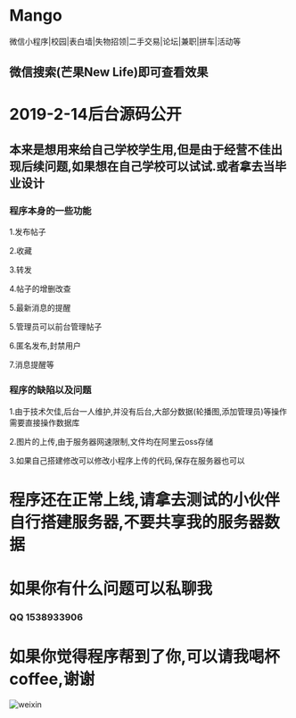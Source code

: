 # Mango
微信小程序|校园|表白墙|失物招领|二手交易|论坛|兼职|拼车|活动等


## 微信搜索(芒果New Life)即可查看效果

# 2019-2-14后台源码公开


## 本来是想用来给自己学校学生用,但是由于经营不佳出现后续问题,如果想在自己学校可以试试.或者拿去当毕业设计

### 程序本身的一些功能
 1.发布帖子

 2.收藏

 3.转发
 
 4.帖子的增删改查
 
 5.最新消息的提醒
 
 5.管理员可以前台管理帖子
 
 6.匿名发布,封禁用户
 
 7.消息提醒等

### 程序的缺陷以及问题
 1.由于技术欠佳,后台一人维护,并没有后台,大部分数据(轮播图,添加管理员)等操作需要直接操作数据库
 
 2.图片的上传,由于服务器网速限制,文件均在阿里云oss存储
 
 3.如果自己搭建修改可以修改小程序上传的代码,保存在服务器也可以
 
# 程序还在正常上线,请拿去测试的小伙伴自行搭建服务器,不要共享我的服务器数据

# 如果你有什么问题可以私聊我
### QQ 1538933906

# 如果你觉得程序帮到了你,可以请我喝杯coffee,谢谢

![weixin](https://picabstract-preview-ftn.weiyun.com/ftn_pic_abs_v3/9e834b5c9f51cbd72f981c4e7cc26cf1c2eb3debbe923946b71df0e452ca58a00eef55aa93cd8819c4a84709fb1397a5?pictype=scale&from=30013&version=3.3.3.3&uin=1538933906&fname=121971d9fd5252b7888353d8483e99c.jpg&size=750 "markdown")



